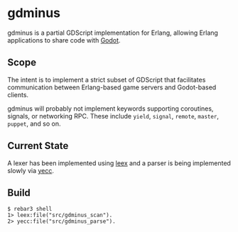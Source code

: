 gdminus
=====

gdminus is a partial GDScript implementation for Erlang, allowing Erlang applications to share code with [Godot](https://godotengine.org/). 

Scope
-----
The intent is to implement a strict subset of GDScript that facilitates communication between Erlang-based game servers and Godot-based clients. 

gdminus will probably not implement keywords supporting coroutines, signals, or networking RPC. These include `yield`, `signal`, `remote`, `master`, `puppet`, and so on.

Current State
-----
A lexer has been implemented using [leex](https://github.com/rvirding/leex) and a parser is being implemented slowly via [yecc](https://erlang.org/doc/man/yecc.html). 

Build
-----
    $ rebar3 shell
    1> leex:file("src/gdminus_scan").
    2> yecc:file("src/gdminus_parse").

